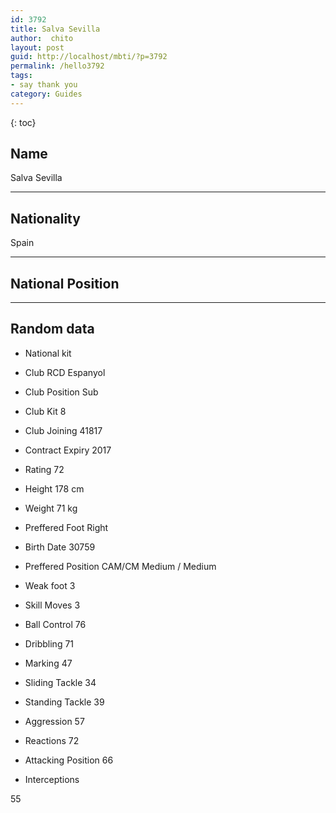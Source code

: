 ```yaml
---
id: 3792
title: Salva Sevilla
author:  chito 
layout: post
guid: http://localhost/mbti/?p=3792
permalink: /hello3792
tags:
- say thank you
category: Guides
---
```



{: toc}


## Name  
Salva Sevilla 

* * *

## Nationality  
Spain 

* * *

## National Position 

* * *

## Random data 

  * National kit 
  * Club 
RCD Espanyol 

  * Club Position 
Sub 

  * Club Kit 
8 

  * Club Joining 
41817 

  * Contract Expiry 
2017 

  * Rating 
72 

  * Height 
178 cm 

  * Weight 
71 kg 

  * Preffered Foot 
Right 

  * Birth Date 
30759 

  * Preffered Position 
CAM/CM Medium / Medium 

  * Weak foot 
3 

  * Skill Moves 
3 

  * Ball Control 
76 

  * Dribbling 
71 

  * Marking 
47 

  * Sliding Tackle 
34 

  * Standing Tackle 
39 

  * Aggression 
57 

  * Reactions 
72 

  * Attacking Position 
66 

  * Interceptions 

55</ul>